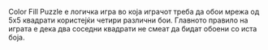 Color Fill Puzzle е логичка игра во која играчот треба да обои мрежа од 5x5 квадрати користејќи четири различни бои. Главното правило на играта е дека два соседни квадрати не смеат да бидат обоени со иста боја.
